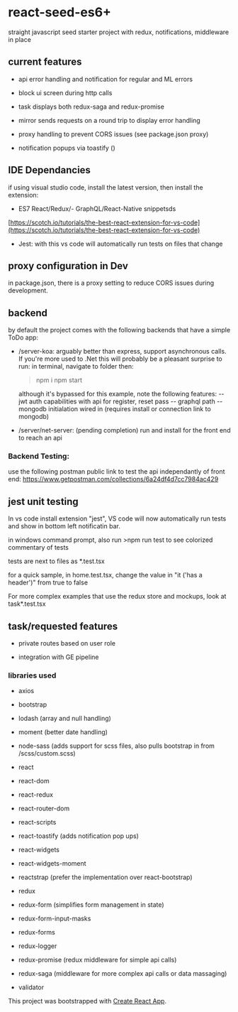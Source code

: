 
# react-seed-es6+ 
straight javascript seed starter project with redux, notifications, middleware in place

## current features

 

- api error handling and notification for regular and ML errors

- block ui screen during http calls

- task displays both redux-saga and redux-promise

- mirror sends requests on a round trip to display error handling

- proxy handling to prevent CORS issues (see package.json proxy)

- notification popups via toastify ()

 

## IDE Dependancies
 

if using visual studio code, install the latest version, then install the extension: 

 

- ES7 React/Redux/-  GraphQL/React-Native snippetsds

[https://scotch.io/tutorials/the-best-react-extension-for-vs-code](https://scotch.io/tutorials/the-best-react-extension-for-vs-code)

- Jest: with this vs code will automatically run tests on files that change

 

## proxy configuration in Dev


in package.json, there is a proxy setting to reduce CORS issues during development. 


## backend


by default the project comes with the following backends that have a simple ToDo app:

 
- /server-koa: arguably better than express, support asynchronous calls. If you're more used to .Net this will probably be a pleasant surprise
    to run: in terminal, navigate to folder then:
    > npm i
    > npm start

    although it's bypassed for this example, note the following features:
    -- jwt auth capabilities with api for register, reset pass
    -- graphql path
    -- mongodb initialation wired in (requires install or connection link to mongodb)

- /server/net-server: (pending completion) run and install for the front end to reach an api 

### Backend Testing: 
 use the following postman public link to test the api independantly of front end:
 https://www.getpostman.com/collections/6a24df4d7cc7984ac429
  

## jest unit testing

 

In vs code install extension "jest", VS code will now automatically run tests and show in bottom left notificatin bar.

 

in windows command prompt, also run >npm run test to see colorized commentary of tests

 

tests are next to files as *.test.tsx

 

for a quick sample, in home.test.tsx, change the value in "it ('has a header')" from true to false

 

For more complex examples that use the redux store and mockups, look at task*.test.tsx

 

## task/requested features

 

- private routes based on user role

- integration with GE pipeline

 

### libraries used

 

- axios

- bootstrap

- lodash (array and null handling)

- moment (better date handling)

- node-sass (adds support for scss files, also pulls bootstrap in from /scss/custom.scss)

- react

- react-dom

- react-redux

- react-router-dom

- react-scripts

- react-toastify (adds notification pop ups)

- react-widgets

- react-widgets-moment

- reactstrap (prefer the implementation over react-bootstrap)

- redux

- redux-form (simplifies form management in state)

- redux-form-input-masks

- redux-forms

- redux-logger

- redux-promise (redux middleware for simple api calls)

- redux-saga (middleware for more complex api calls or data massaging)

- validator

 

This project was bootstrapped with [Create React App](https://github.com/facebook/create-react-app).
